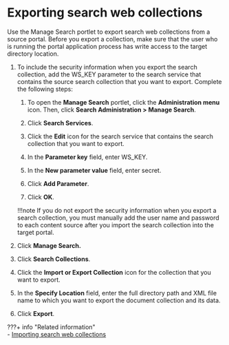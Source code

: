 # Exporting search web collections

Use the Manage Search portlet to export search web collections from a source portal. Before you export a collection, make sure that the user who is running the portal application process has write access to the target directory location.

1.  To include the security information when you export the search collection, add the WS\_KEY parameter to the search service that contains the source search collection that you want to export. Complete the following steps:

    1.  To open the **Manage Search** portlet, click the **Administration menu** icon. Then, click **Search Administration > Manage Search**.

    2.  Click **Search Services**.

    3.  Click the **Edit** icon for the search service that contains the search collection that you want to export.

    4.  In the **Parameter key** field, enter WS_KEY.

    5.  In the **New parameter value** field, enter secret.

    6.  Click **Add Parameter**.

    7.  Click **OK**.

    !!!note
        If you do not export the security information when you export a search collection, you must manually add the user name and password to each content source after you import the search collection into the target portal.

2.  Click **Manage Search.**

3.  Click **Search Collections**.

4.  Click the **Import or Export Collection** icon for the collection that you want to export.

5.  In the **Specify Location** field, enter the full directory path and XML file name to which you want to export the document collection and its data.

6.  Click **Export**.



???+ info "Related information"  
    -   [Importing search web collections](../../../../../../deployment/manage/migrate/next_steps/post_mig_activities/portal_task/mig_t_import_webcoll.md)

